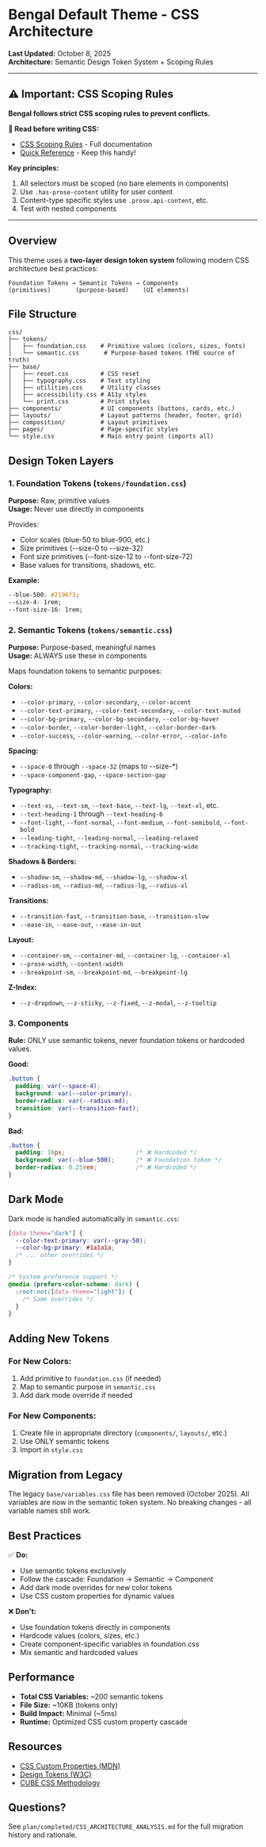 # Bengal Default Theme - CSS Architecture

**Last Updated:** October 8, 2025  
**Architecture:** Semantic Design Token System + Scoping Rules

---

## ⚠️ Important: CSS Scoping Rules

**Bengal follows strict CSS scoping rules to prevent conflicts.**

**📖 Read before writing CSS:**
- [CSS Scoping Rules](./CSS_SCOPING_RULES.md) - Full documentation
- [Quick Reference](./CSS_QUICK_REFERENCE.md) - Keep this handy!

**Key principles:**
1. All selectors must be scoped (no bare elements in components)
2. Use `.has-prose-content` utility for user content
3. Content-type specific styles use `.prose.api-content`, etc.
4. Test with nested components

---

## Overview

This theme uses a **two-layer design token system** following modern CSS architecture best practices:

```
Foundation Tokens → Semantic Tokens → Components
(primitives)       (purpose-based)    (UI elements)
```

## File Structure

```
css/
├── tokens/
│   ├── foundation.css    # Primitive values (colors, sizes, fonts)
│   └── semantic.css       # Purpose-based tokens (THE source of truth)
├── base/
│   ├── reset.css         # CSS reset
│   ├── typography.css    # Text styling
│   ├── utilities.css     # Utility classes
│   ├── accessibility.css # A11y styles
│   └── print.css         # Print styles
├── components/           # UI components (buttons, cards, etc.)
├── layouts/              # Layout patterns (header, footer, grid)
├── composition/          # Layout primitives
├── pages/                # Page-specific styles
└── style.css             # Main entry point (imports all)
```

## Design Token Layers

### 1. Foundation Tokens (`tokens/foundation.css`)

**Purpose:** Raw, primitive values  
**Usage:** Never use directly in components

Provides:
- Color scales (blue-50 to blue-900, etc.)
- Size primitives (--size-0 to --size-32)
- Font size primitives (--font-size-12 to --font-size-72)
- Base values for transitions, shadows, etc.

**Example:**
```css
--blue-500: #2196f3;
--size-4: 1rem;
--font-size-16: 1rem;
```

### 2. Semantic Tokens (`tokens/semantic.css`)

**Purpose:** Purpose-based, meaningful names  
**Usage:** ALWAYS use these in components

Maps foundation tokens to semantic purposes:

**Colors:**
- `--color-primary`, `--color-secondary`, `--color-accent`
- `--color-text-primary`, `--color-text-secondary`, `--color-text-muted`
- `--color-bg-primary`, `--color-bg-secondary`, `--color-bg-hover`
- `--color-border`, `--color-border-light`, `--color-border-dark`
- `--color-success`, `--color-warning`, `--color-error`, `--color-info`

**Spacing:**
- `--space-0` through `--space-32` (maps to --size-*)
- `--space-component-gap`, `--space-section-gap`

**Typography:**
- `--text-xs`, `--text-sm`, `--text-base`, `--text-lg`, `--text-xl`, etc.
- `--text-heading-1` through `--text-heading-6`
- `--font-light`, `--font-normal`, `--font-medium`, `--font-semibold`, `--font-bold`
- `--leading-tight`, `--leading-normal`, `--leading-relaxed`
- `--tracking-tight`, `--tracking-normal`, `--tracking-wide`

**Shadows & Borders:**
- `--shadow-sm`, `--shadow-md`, `--shadow-lg`, `--shadow-xl`
- `--radius-sm`, `--radius-md`, `--radius-lg`, `--radius-xl`

**Transitions:**
- `--transition-fast`, `--transition-base`, `--transition-slow`
- `--ease-in`, `--ease-out`, `--ease-in-out`

**Layout:**
- `--container-sm`, `--container-md`, `--container-lg`, `--container-xl`
- `--prose-width`, `--content-width`
- `--breakpoint-sm`, `--breakpoint-md`, `--breakpoint-lg`

**Z-Index:**
- `--z-dropdown`, `--z-sticky`, `--z-fixed`, `--z-modal`, `--z-tooltip`

### 3. Components

**Rule:** ONLY use semantic tokens, never foundation tokens or hardcoded values.

**Good:**
```css
.button {
  padding: var(--space-4);
  background: var(--color-primary);
  border-radius: var(--radius-md);
  transition: var(--transition-fast);
}
```

**Bad:**
```css
.button {
  padding: 16px;                    /* ❌ Hardcoded */
  background: var(--blue-500);      /* ❌ Foundation token */
  border-radius: 0.25rem;           /* ❌ Hardcoded */
}
```

## Dark Mode

Dark mode is handled automatically in `semantic.css`:

```css
[data-theme="dark"] {
  --color-text-primary: var(--gray-50);
  --color-bg-primary: #1a1a1a;
  /* ... other overrides */
}

/* System preference support */
@media (prefers-color-scheme: dark) {
  :root:not([data-theme="light"]) {
    /* Same overrides */
  }
}
```

## Adding New Tokens

### For New Colors:
1. Add primitive to `foundation.css` (if needed)
2. Map to semantic purpose in `semantic.css`
3. Add dark mode override if needed

### For New Components:
1. Create file in appropriate directory (`components/`, `layouts/`, etc.)
2. Use ONLY semantic tokens
3. Import in `style.css`

## Migration from Legacy

The legacy `base/variables.css` file has been removed (October 2025). All variables are now in the semantic token system. No breaking changes - all variable names still work.

## Best Practices

✅ **Do:**
- Use semantic tokens exclusively
- Follow the cascade: Foundation → Semantic → Component
- Add dark mode overrides for new color tokens
- Use CSS custom properties for dynamic values

❌ **Don't:**
- Use foundation tokens directly in components
- Hardcode values (colors, sizes, etc.)
- Create component-specific variables in foundation.css
- Mix semantic and hardcoded values

## Performance

- **Total CSS Variables:** ~200 semantic tokens
- **File Size:** ~10KB (tokens only)
- **Build Impact:** Minimal (~5ms)
- **Runtime:** Optimized CSS custom property cascade

## Resources

- [CSS Custom Properties (MDN)](https://developer.mozilla.org/en-US/docs/Web/CSS/Using_CSS_custom_properties)
- [Design Tokens (W3C)](https://design-tokens.github.io/community-group/format/)
- [CUBE CSS Methodology](https://cube.fyi/)

## Questions?

See `plan/completed/CSS_ARCHITECTURE_ANALYSIS.md` for the full migration history and rationale.
